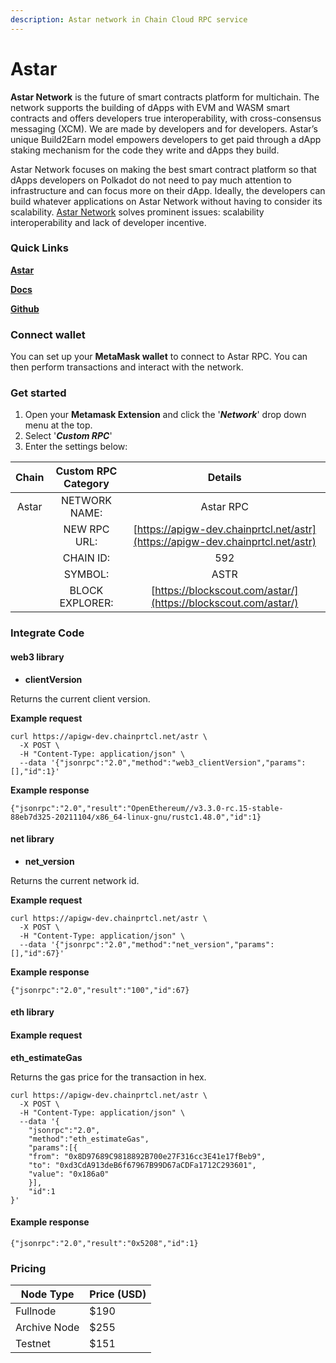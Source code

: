 ```yaml
---
description: Astar network in Chain Cloud RPC service
---
```


# Astar

**Astar Network** is the future of smart contracts platform for multichain. The network supports the building of dApps with EVM and WASM smart contracts and offers developers true interoperability, with cross-consensus messaging (XCM). We are made by developers and for developers. Astar’s unique Build2Earn model empowers developers to get paid through a dApp staking mechanism for the code they write and dApps they build.

Astar Network focuses on making the best smart contract platform so that dApps developers on Polkadot do not need to pay much attention to infrastructure and can focus more on their dApp. Ideally, the developers can build whatever applications on Astar Network without having to consider its scalability. [Astar Network](https://astar.network/) solves prominent issues: scalability interoperability and lack of developer incentive.

### **Quick Links**[​](https://docs.chain.com/docs/cloud/supported-chains/astar/#quick-links) <a href="#quick-links" id="quick-links"></a>

[**Astar**](https://astar.network/)

[**Docs**](https://docs.astar.network/)

[**Github**](https://github.com/AstarNetwork)

### Connect wallet[​](https://docs.chain.com/docs/cloud/supported-chains/astar/#connect-wallet) <a href="#connect-wallet" id="connect-wallet"></a>

You can set up your **MetaMask wallet** to connect to Astar RPC. You can then perform transactions and interact with the network.

### Get started[​](https://docs.chain.com/docs/cloud/supported-chains/astar/#get-started) <a href="#get-started" id="get-started"></a>

1. Open your **Metamask Extension** and click the '_**Network**_' drop down menu at the top.
2. Select '_**Custom RPC**_'
3. Enter the settings below:

| Chain | Custom RPC Category |                                    Details                                     |
| :---: | :-----------------: | :----------------------------------------------------------------------------: |
| Astar |    NETWORK NAME:    |                                   Astar RPC                                    |
|       |    NEW RPC URL:     | [https://apigw-dev.chainprtcl.net/astr](https://apigw-dev.chainprtcl.net/astr) |
|       |      CHAIN ID:      |                                      592                                       |
|       |       SYMBOL:       |                                      ASTR                                      |
|       |   BLOCK EXPLORER:   |         [https://blockscout.com/astar/](https://blockscout.com/astar/)         |

### Integrate Code[​](https://docs.chain.com/docs/cloud/supported-chains/astar/#gnosis-1) <a href="#gnosis-1" id="gnosis-1"></a>

#### web3 library[​](https://docs.chain.com/docs/cloud/supported-chains/astar/#web3-library) <a href="#web3-library" id="web3-library"></a>

* **clientVersion**

Returns the current client version.

**Example request**[**​**](https://docs.chain.com/docs/cloud/supported-chains/astar/#example-request)

```
curl https://apigw-dev.chainprtcl.net/astr \
  -X POST \
  -H "Content-Type: application/json" \
  --data '{"jsonrpc":"2.0","method":"web3_clientVersion","params":[],"id":1}'
```

**Example response**[**​**](https://docs.chain.com/docs/cloud/supported-chains/astar/#example-response)

```
{"jsonrpc":"2.0","result":"OpenEthereum//v3.3.0-rc.15-stable-88eb7d325-20211104/x86_64-linux-gnu/rustc1.48.0","id":1}
```

#### net library[​](https://docs.chain.com/docs/cloud/supported-chains/astar/#net-library) <a href="#net-library" id="net-library"></a>

* **net\_version**

Returns the current network id.

**Example request**[**​**](https://docs.chain.com/docs/cloud/supported-chains/astar/#example-request-1)

```
curl https://apigw-dev.chainprtcl.net/astr \
  -X POST \
  -H "Content-Type: application/json" \
  --data '{"jsonrpc":"2.0","method":"net_version","params":[],"id":67}'
```

**Example response**[**​**](https://docs.chain.com/docs/cloud/supported-chains/astar/#example-response-1)

```
{"jsonrpc":"2.0","result":"100","id":67}
```

#### eth library[​](https://docs.chain.com/docs/cloud/supported-chains/astar/#eth-library) <a href="#eth-library" id="eth-library"></a>

#### Example request[​](https://docs.chain.com/docs/cloud/supported-chains/astar/#example-request-2) <a href="#example-request-2" id="example-request-2"></a>

**eth\_estimateGas**

Returns the gas price for the transaction in hex.

```
curl https://apigw-dev.chainprtcl.net/astr \
  -X POST \
  -H "Content-Type: application/json" \
  --data '{
    "jsonrpc":"2.0",
    "method":"eth_estimateGas",
    "params":[{
    "from": "0x8D97689C9818892B700e27F316cc3E41e17fBeb9",
    "to": "0xd3CdA913deB6f67967B99D67aCDFa1712C293601",
    "value": "0x186a0"
    }],
    "id":1
}'
```

#### Example response[​](https://docs.chain.com/docs/cloud/supported-chains/astar/#example-response-2) <a href="#example-response-2" id="example-response-2"></a>

```
{"jsonrpc":"2.0","result":"0x5208","id":1}
```

### Pricing[​](https://docs.chain.com/docs/cloud/supported-chains/astar/#pricing) <a href="#pricing" id="pricing"></a>

| Node Type             | Price (USD)          |
| --------------------- | ---------------------|
| Fullnode              | $190                 |
| Archive Node          | $255                 |
| Testnet               | $151                 |